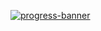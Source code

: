 [![progress-banner](https://backend.codecrafters.io/progress/shell/b39c05e0-b4fe-47b4-beea-75e13414e564)](https://app.codecrafters.io/users/codecrafters-bot?r=2qF)
